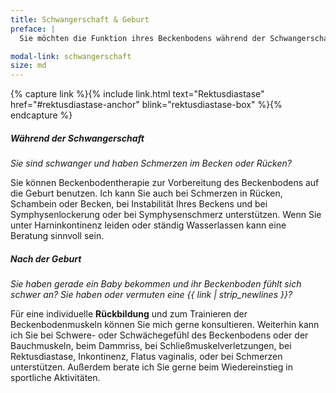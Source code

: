 ```yaml
---
title: Schwangerschaft & Geburt
preface: |
  Sie möchten die Funktion ihres Beckenbodens während der Schwangerschaft oder nach der Geburt trainieren? 

modal-link: schwangerschaft
size: md
---
```


{% capture link %}{% include link.html text="Rektusdiastase" href="#rektusdiastase-anchor" blink="rektusdiastase-box" %}{% endcapture %}

##### Während der Schwangerschaft
*Sie sind schwanger und haben Schmerzen im Becken oder Rücken?*

Sie können Beckenbodentherapie zur Vorbereitung des Beckenbodens auf die Geburt benutzen.
Ich kann Sie auch bei Schmerzen in Rücken, Schambein oder Becken, bei Instabilität Ihres Beckens und bei Symphysenlockerung oder bei Symphysenschmerz unterstützen.
Wenn Sie unter Harninkontinenz leiden oder ständig Wasserlassen kann eine Beratung sinnvoll sein.

##### Nach der Geburt
*Sie haben gerade ein Baby bekommen und ihr Beckenboden fühlt sich schwer an? Sie haben oder vermuten eine {{ link | strip_newlines }}?*

Für eine individuelle **Rückbildung** und zum Trainieren der Beckenbodenmuskeln können Sie mich gerne konsultieren.
Weiterhin kann ich Sie bei Schwere- oder Schwächegefühl des Beckenbodens oder der Bauchmuskeln, beim Dammriss, bei Schließmuskelverletzungen, bei Rektusdiastase, Inkontinenz, Flatus vaginalis, oder bei Schmerzen unterstützen.
Außerdem berate ich Sie gerne beim Wiedereinstieg in sportliche Aktivitäten.
